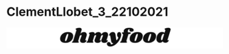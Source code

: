 # ClementLlobet_3_22102021

![Cover](https://github.com/ClemTeboll/ClementLlobet_3_22102021/blob/master/images/Cover-P3-OC.png)
